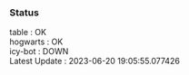### Status


table : OK  
hogwarts : OK  
icy-bot : DOWN  
Latest Update : 2023-06-20 19:05:55.077426
